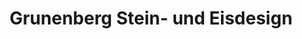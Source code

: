 ---
title: "Grunenberg Stein- und Eisdesign"
url: /baar-schwaben/grunenberg-stein-und-eisdesign/
shop: Baumarkt
---